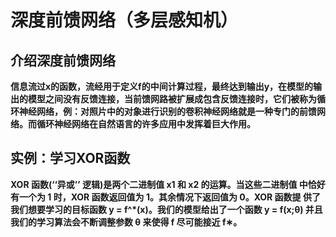 # 深度前馈网络（多层感知机）
## 介绍深度前馈网络
**信息流过x的函数，流经用于定义f的中间计算过程，最终达到输出y，在模型的输出的模型之间没有反馈连接，当前馈网路被扩展成包含反馈连接时，它们被称为循环神经网络，例：对照片中的对象进行识别的卷积神经网络就是一种专门的前馈网络。而循环神经网络在自然语言的许多应用中发挥着巨大作用。**  
## 实例：学习XOR函数
**XOR 函数(‘‘异或’’ 逻辑)是两个二进制值 x1 和 x2 的运算。当这些二进制值 中恰好有一个为 1 时，XOR 函数返回值为 1。其余情况下返回值为 0。XOR 函数提 供了我们想要学习的目标函数 y = f^*(x)。我们的模型给出了一个函数 y = f(x;θ) 并且我们的学习算法会不断调整参数 θ 来使得 f 尽可能接近 f∗。**

